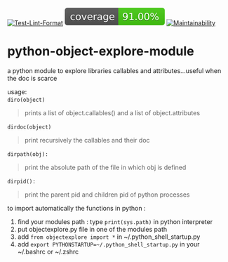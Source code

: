 [![Test-Lint-Format](https://github.com/aurelpere/python-object-explore-module/actions/workflows/main.yml/badge.svg)](https://github.com/aurelpere/python-object-explore-module/actions/workflows/main.yml) ![test-coverage badge](./coverage-badge.svg) [![Maintainability](https://api.codeclimate.com/v1/badges/4bd58efebdf3a6ec0ac5/maintainability)](https://codeclimate.com/github/aurelpere/python-object-explore-module/maintainability) 

# python-object-explore-module
a python module to explore libraries callables and attributes...useful when the doc is scarce

usage:<br>
`diro(object)`<br>
>prints a list of object.callables() and a list of object.attributes 

`dirdoc(object)`<br>
>print recursively the callables and their doc<br>

`dirpath(obj):`<br>
>print the absolute path of the file in which obj is defined<br>

`dirpid():`<br>
>print the parent pid and children pid of python processes<br>


to import automatically the functions in python :
1. find your modules path : type `print(sys.path)` in python interpreter
2. put objectexplore.py file in one of the modules path
3. add `from objectexplore import *` in ~/.python_shell_startup.py
4. add `export PYTHONSTARTUP=~/.python_shell_startup.py` in your ~/.bashrc or ~/.zshrc

